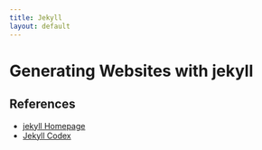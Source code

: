 ```yaml
---
title: Jekyll
layout: default
---
```

# Generating Websites with jekyll

## References

- [jekyll Homepage](https://jekyllrb.com/)
- [Jekyll Codex](https://jekyllcodex.org/)
